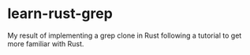 # learn-rust-grep

My result of implementing a grep clone in Rust following a tutorial to get more familiar with Rust.

